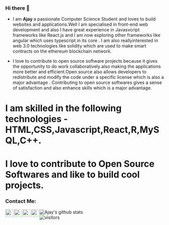 ### Hi there 👋
* I am <b> Ajay </b> a passionate Computer Science Student and loves to build websites and applications.Well I am specialised in front-end web development and also I have great experience in Javasvcript frameworks like React.js and I am now exploring other frameworks like angular which uses typescript in its core . I am also reallyinterested in web 3.0 technologies like solidity which are used to make smart contracts on the ethereum blockchain network.

* I love to contribute to open source software projects because it gives the opportunity to do work collaboratively also making the applications more better and   efficient.Open source also allows developers to redistribute and modify the code under a specific license which is also a major advantage . Contributing to open source softwares gives a sense of satisfaction and also enhance skills which is a major advantage.


# I am skilled in the following technologies - HTML,CSS,Javascript,React,R,MySQL,C++.
# I love to contribute to Open Source Softwares and like to build cool projects.
 



### Contact Me:
<a href="https://www.linkedin.com/in/ajay-singh-a477b21aa/">
  <img align="left" width="24px" src="https://cdn.jsdelivr.net/npm/simple-icons@v3/icons/linkedin.svg" />
</a>
<a href="https://www.instagram.com/agnostic_ajay/">
<img align="left" width="24px" src="https://cdn.jsdelivr.net/npm/simple-icons@v3/icons/instagram.svg" />
</a>
<a href="mailto:ajaykripa8736968359@gmail.com">
<img align="left" width="24px" src="https://cdn.jsdelivr.net/npm/simple-icons@v3/icons/gmail.svg"/>
</a>
<a href="https://www.youtube.com/channel/UCQYp6u-OUotTweP8fF4noyA"/>
<img align="left" width="24px" src="https://cdn.jsdelivr.net/npm/simple-icons@v3/icons/youtube.svg"/>
</a>

![Ajay's github stats](https://github-readme-stats.vercel.app/api?username=ajay-singh1&show_icons=true&hide_border=true)
<br/>
![visitors](https://visitor-badge.laobi.icu/badge?page_id=ajay-singh1.ajay-singh1)


 
  










